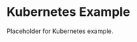 <!-- file: examples/production/kubernetes/README.md -->
<!-- version: 1.0.0 -->
<!-- guid: c8a294de-ab2a-4955-9176-d5dc0998fb0a -->

# Kubernetes Example

Placeholder for Kubernetes example.
